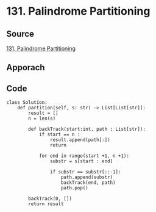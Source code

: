 # 131. Palindrome Partitioning

## Source

[131. Palindrome Partitioning](https://leetcode.com/problems/palindrome-partitioning/)

## Apporach

## Code

    class Solution:
        def partition(self, s: str) -> List[List[str]]:
            result = []
            n = len(s)

            def backTrack(start:int, path : List[str]):
                if start == n :
                    result.append(path[:])
                    return

                for end in range(start +1, n +1):
                    substr = s[start : end]

                    if substr == substr[::-1]:
                        path.append(substr)
                        backTrack(end, path)
                        path.pop()

            backTrack(0, [])
            return result
